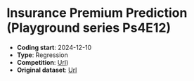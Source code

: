 # Insurance Premium Prediction (Playground series Ps4E12)

- **Coding start**: 2024-12-10
- **Type**: Regression
- **Competition**: [Url](https://www.kaggle.com/competitions/playground-series-s4e12/data))
- **Original dataset**: [Url](https://www.kaggle.com/datasets/schran/insurance-premium-prediction)
